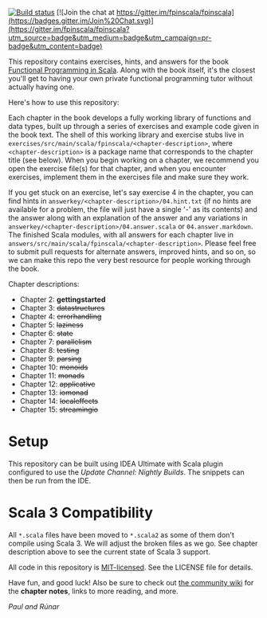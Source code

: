 [![Build status](https://travis-ci.org/fpinscala/fpinscala.svg?branch=master)](https://travis-ci.org/fpinscala/fpinscala) [![Join the chat at https://gitter.im/fpinscala/fpinscala](https://badges.gitter.im/Join%20Chat.svg)](https://gitter.im/fpinscala/fpinscala?utm_source=badge&utm_medium=badge&utm_campaign=pr-badge&utm_content=badge) 

This repository contains exercises, hints, and answers for the book
[Functional Programming in Scala](http://manning.com/bjarnason/). Along
with the book itself, it's the closest you'll get to having your own
private functional programming tutor without actually having one.

Here's how to use this repository:

Each chapter in the book develops a fully working library of functions
and data types, built up through a series of exercises and example code
given in the book text. The shell of this working library and exercise
stubs live in
`exercises/src/main/scala/fpinscala/<chapter-description>`, where
`<chapter-description>` is a package name that corresponds to the
chapter title (see below). When you begin working on a chapter, we
recommend you open the exercise file(s) for that chapter, and when you
encounter exercises, implement them in the exercises file and make sure
they work.

If you get stuck on an exercise, let's say exercise 4 in the chapter,
you can find hints in `answerkey/<chapter-description>/04.hint.txt` (if
no hints are available for a problem, the file will just have a single
'-' as its contents) and the answer along with an explanation of the
answer and any variations in
`answerkey/<chapter-description>/04.answer.scala` or
`04.answer.markdown`. The finished Scala modules, with all answers for
each chapter live in
`answers/src/main/scala/fpinscala/<chapter-description>`. Please feel
free to submit pull requests for alternate answers, improved hints, and
so on, so we can make this repo the very best resource for people
working through the book.

Chapter descriptions:

* Chapter 2: **gettingstarted**
* Chapter 3: ~~datastructures~~
* Chapter 4: ~~errorhandling~~
* Chapter 5: ~~laziness~~
* Chapter 6: ~~state~~
* Chapter 7: ~~parallelism~~
* Chapter 8: ~~testing~~
* Chapter 9: ~~parsing~~
* Chapter 10: ~~monoids~~
* Chapter 11: ~~monads~~
* Chapter 12: ~~applicative~~
* Chapter 13: ~~iomonad~~
* Chapter 14: ~~localeffects~~
* Chapter 15: ~~streamingio~~

# Setup

This repository can be built using IDEA Ultimate with Scala plugin 
configured to use the *Update Channel: Nightly Builds*. The snippets
can then be run from the IDE.

# Scala 3 Compatibility

All `*.scala` files have been moved to `*.scala2` as some of them don't
compile using Scala 3. We will adjust the broken files as we go. See
chapter description above to see the current state of Scala 3 support.

All code in this repository is
[MIT-licensed](http://opensource.org/licenses/mit-license.php). See the
LICENSE file for details.

Have fun, and good luck! Also be sure to check out [the community
wiki](https://github.com/fpinscala/fpinscala/wiki) for the **chapter
notes**, links to more reading, and more.

_Paul and Rúnar_

